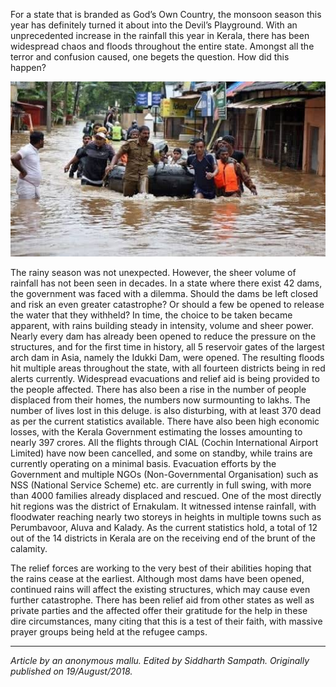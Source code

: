 <!-- TITLE: Zeus' Fury -->
<!-- SUBTITLE: On the severe flooding that devastated Kerala. -->

For a state that is branded as God’s Own Country, the monsoon season this year has definitely turned it about into the Devil’s Playground. With an unprecedented increase in the rainfall this year in Kerala, there has been widespread chaos and floods throughout the entire state. Amongst all the terror and confusion caused, one begets the question. How did this happen?

![Kerala Flooded](/uploads/news/kerala-floods-2018.jpg)

The rainy season was not unexpected. However, the sheer volume of rainfall has not been seen in decades.  In a state where there exist 42 dams, the government was faced with a dilemma. Should the dams be left closed and risk an even greater catastrophe? Or should a few be opened to release the water that they withheld? In time, the choice to be taken became apparent, with rains building steady in intensity, volume and sheer power. Nearly every dam has already been opened to reduce the pressure on the structures, and for the first time in history, all 5 reservoir gates of the largest arch dam in Asia, namely the Idukki Dam, were opened. The resulting floods hit multiple areas throughout the state, with all fourteen districts being in red alerts currently. Widespread evacuations and relief aid is being provided to the people affected. There has also been a rise in the number of people displaced from their homes, the numbers now surmounting to lakhs. The number of lives lost in this deluge. is also disturbing, with at least 370 dead as per the current statistics available. There have also been high economic losses, with the Kerala Government estimating the losses amounting to nearly 397 crores. All the flights through CIAL (Cochin International Airport Limited) have now been cancelled, and some on standby, while trains are currently operating on a minimal basis. Evacuation efforts by the Government and multiple NGOs (Non-Governmental Organisation) such as NSS (National Service Scheme) etc. are currently in full swing, with more than 4000 families already displaced and rescued. One of the most directly hit regions was the district of Ernakulam. It witnessed intense rainfall, with floodwater reaching nearly two storeys in heights in multiple towns such as Perumbavoor, Aluva and Kalady. As the current statistics hold, a total of 12 out of the 14 districts in Kerala are on the receiving end of the brunt of the calamity. 

The relief forces are working to the very best of their abilities hoping that the rains cease at the earliest. Although most dams have been opened, continued rains will affect the existing structures, which may cause even further catastrophe. There has been relief aid from other states as well as private parties and the affected offer their gratitude for the help in these dire circumstances, many citing that this is a test of their faith, with massive prayer groups being held at the refugee camps. 

-----

*Article by an anonymous mallu. Edited by Siddharth Sampath. Originally published on 19/August/2018.*